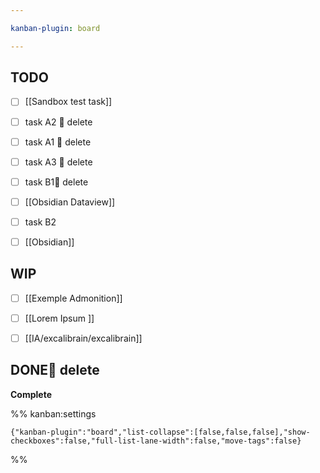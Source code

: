 ```yaml
---

kanban-plugin: board

---
```


## TODO

- [ ] [[Sandbox test task]]
- [ ] task A2 🏁 delete
- [ ] task A1 🏁 delete
- [ ] task A3 🏁 delete
- [ ] task B1🏁 delete
- [ ] [[Obsidian Dataview]]
- [ ] task B2
- [ ] [[Obsidian]]


## WIP

- [ ] [[Exemple Admonition]]
- [ ] [[Lorem Ipsum ]]
- [ ] [[IA/excalibrain/excalibrain]]


## DONE🏁 delete

**Complete**




%% kanban:settings
```
{"kanban-plugin":"board","list-collapse":[false,false,false],"show-checkboxes":false,"full-list-lane-width":false,"move-tags":false}
```
%%
